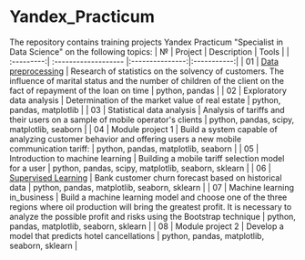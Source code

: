 # Yandex_Practicum

The repository contains training projects Yandex Practicum "Specialist in Data Science" on the following topics:
| №          | Project              | Description     | Tools       |
| :---------:| :------------------- |:---------------:|:-----------:|
| 01         | [Data preprocessing](https://github.com/Dievpo/Yandex_Practicum/tree/master/01_Data_preprocessing)   | Research of statistics on the solvency of customers. The influence of marital status and the number of children of the client on the fact of repayment of the loan on time | python, pandas |
| 02         | Exploratory data analysis  | Determination of the market value of real estate | python, pandas, matplotlib |
| 03         | Statistical data analysis  | Analysis of tariffs and their users on a sample of mobile operator's clients | python, pandas, scipy, matplotlib, seaborn |
| 04         | Module project 1  | Build a system capable of analyzing customer behavior and offering users a new mobile communication tariff: | python, pandas, matplotlib, seaborn |
| 05         | Introduction to machine learning  | Building a mobile tariff selection model for a user | python, pandas, scipy, matplotlib, seaborn, sklearn |
| 06         | [Supervised Learning](https://github.com/Dievpo/Yandex_Practicum/tree/master/06_Supervised_Learning)  | Bank customer churn forecast based on historical data | python, pandas, matplotlib, seaborn, sklearn |
| 07         | Machine learning in_business  | Build a machine learning model and choose one of the three regions where oil production will bring the greatest profit. It is necessary to analyze the possible profit and risks using the Bootstrap technique | python, pandas, matplotlib, seaborn, sklearn |
| 08         | Module project 2  | Develop a model that predicts hotel cancellations | python, pandas, matplotlib, seaborn, sklearn |
